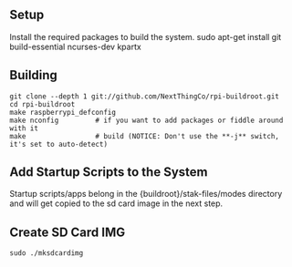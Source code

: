 Setup
-----

Install the required packages to build the system.
	sudo apt-get install git build-essential ncurses-dev kpartx

Building
--------

	git clone --depth 1 git://github.com/NextThingCo/rpi-buildroot.git
	cd rpi-buildroot
	make raspberrypi_defconfig
	make nconfig         # if you want to add packages or fiddle around with it
	make                 # build (NOTICE: Don't use the **-j** switch, it's set to auto-detect)


Add Startup Scripts to the System
---------------------------------
Startup scripts/apps belong in the {buildroot}/stak-files/modes directory and will get copied
to the sd card image in the next step.



Create SD Card IMG
------------------
	sudo ./mksdcardimg



